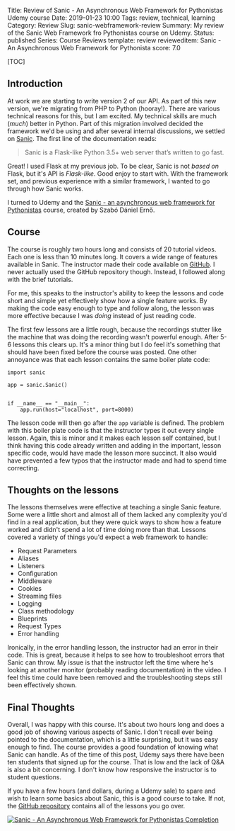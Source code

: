 Title: Review of Sanic - An Asynchronous Web Framework for Pythonistas Udemy course
Date: 2019-01-23 10:00
Tags: review, technical, learning
Category: Review
Slug: sanic-webframework-review
Summary: My review of the Sanic Web Framework fro Pythonistas course on Udemy.
Status: published
Series: Course Reviews
template: review
revieweditem: Sanic - An Asynchronous Web Framework for Pythonista
score: 7.0

[TOC]

## Introduction

At work we are starting to write version 2 of our API. As part of this new version, we're migrating from PHP to Python (hooray!). There are various technical
reasons for this, but I am excited. My technical skills are much (*much*) better in Python. Part of this migration involved decided the framework we'd be using
and after several internal discussions, we settled on [Sanic][1]. The first line of the documentation reads:

> Sanic is a Flask-like Python 3.5+ web server that’s written to go fast.

Great! I used Flask at my previous job. To be clear, Sanic is not *based on* Flask, but it's API is *Flask-like*. Good enjoy to start with. With the framework
set, and previous experience with a similar framework, I wanted to go through how Sanic works.

I turned to Udemy and the [Sanic - an asynchronous web framework for Pythonistas][2] course, created by Szabó Dániel Ernő.

## Course

The course is roughly two hours long and consists of 20 tutorial videos. Each one is less than 10 minutes long. It covers a wide range of features available in
Sanic. The instructor made their code available on [GitHub][3]. I never actually used the GitHub repository though. Instead, I followed along with the brief
tutorials.

For me, this speaks to the instructor's ability to keep the lessons and code short and simple yet effectively show how a single feature works. By making the
code easy enough to type and follow along, the lesson was more effective because I was *doing* instead of just reading code.

The first few lessons are a little rough, because the recordings stutter like the machine that was doing the recording wasn't powerful enough. After 5-6 lessons
this clears up. It's a minor thing but I do feel it's something that should have been fixed before the course was posted. One other annoyance was that each
lesson contains the same boiler plate code:

    import sanic

    app = sanic.Sanic()


    if __name__ == "__main__":
        app.run(host="localhost", port=8000)

The lesson code will then go after the `app` variable is defined. The problem with this boiler plate code is that the instructor types it out every single lesson.
Again, this is minor and it makes each lesson self contained, but I think having this code already written and adding in the important, lesson specific code,
would have made the lesson more succinct. It also would have prevented a few typos that the instructor made and had to spend time correcting.

## Thoughts on the lessons

The lessons themselves were effective at teaching a single Sanic feature. Some were a little short and almost all of them lacked any complexity you'd find in
a real application, but they were quick ways to show how a feature worked and didn't spend a lot of time doing more than that. Lessons covered a variety of
things you'd expect a web framework to handle:

 - Request Parameters
 - Aliases
 - Listeners
 - Configuration
 - Middleware
 - Cookies
 - Streaming files
 - Logging
 - Class methodology
 - Blueprints
 - Request Types
 - Error handling

Ironically, in the error handling lesson, the instructor had an error in their code. This is great, because it helps to see how to troubleshoot errors that Sanic
can throw. My issue is that the instructor left the time where he's looking at another monitor (probably reading documentation) in the video. I feel this time
could have been removed and the troubleshooting steps still been effectively shown.

## Final Thoughts

Overall, I was happy with this course. It's about two hours long and does a good job of showing various aspects of Sanic. I don't recall ever being pointed
to the documentation, which is a little surprising, but it was easy enough to find. The course provides a good foundation of knowing what Sanic can handle. As
of the time of this post, Udemy says there have been ten students that signed up for the course. That is low and the lack of Q&A is also a bit concerning. I
don't know how responsive the instructor is to student questions.

If you have a few hours (and dollars, during a Udemy sale) to spare and wish to learn some basics about Sanic, this is a good course to take. If not, the
[GitHub repository][3] contains all of the lessons you go over.

[![Sanic - An Asynchronous Web Framework for Pythonistas Completion][certificate]][courselink]


 [1]: https://sanic.readthedocs.io/en/latest/
 [2]: https://www.udemy.com/sanic-an-asynchronous-web-framework-for-pythonistas/
 [3]: https://github.com/r3ap3rpy/sanic-web-framework
 [certificate]: {attach}images/udemy-sanic.jpg
 [courselink]: https://ude.my/UC-LYP0VLF7